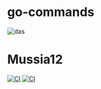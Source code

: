 # go-commands
![das](https://img.shields.io/badge/Build-passed-purple)
# Mussia12
[![CI](https://github.com/yurikrupnik/go-commands/actions/workflows/basic.yml/badge.svg)](https://github.com/yurikrupnik/go-commands/actions/workflows/basic.yml)
[![CI](https://github.com/yurikrupnik/go-commands/actions/workflows/tag.yml/badge.svg)](https://github.com/yurikrupnik/go-commands/actions/workflows/tag.yml)